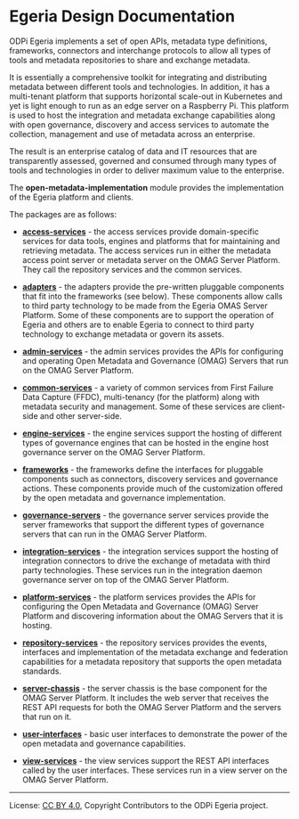<!-- SPDX-License-Identifier: CC-BY-4.0 -->
<!-- Copyright Contributors to the ODPi Egeria project. -->

# Egeria Design Documentation

ODPi Egeria implements a set of open APIs, metadata type definitions,
frameworks, connectors and interchange protocols to allow all types of tools and
metadata repositories to share and exchange metadata.

It is essentially a comprehensive toolkit for integrating and
distributing metadata between different tools and technologies.
In addition, it has a multi-tenant platform
that supports horizontal scale-out in Kubernetes and yet is light enough to run
as an edge server on a Raspberry Pi.  This platform is
used to host the integration and metadata exchange capabilities
along with open governance,
discovery and access services to automate the collection, management and
use of metadata across an enterprise.  

The result is an enterprise catalog of
data and IT resources that are transparently assessed, governed and consumed 
through many types of tools and technologies in order to
deliver maximum value to the enterprise.

The **open-metadata-implementation** module provides the implementation of the Egeria
platform and clients.

The packages are as follows:


* **[access-services](access-services)** - the access services provide domain-specific services for data tools, engines
and platforms that for maintaining and retrieving metadata.  The access services run in either the metadata access
point server or metadata server on the OMAG Server Platform.  They call the repository services
and the common services.

* **[adapters](adapters)** - the adapters provide the pre-written pluggable components that fit into the frameworks
(see below).  These components allow calls to third party technology to be made from the Egeria
OMAS Server Platform.  Some of these components are to support the operation of Egeria and others are to enable
Egeria to connect to third party technology to exchange metadata or govern its assets.

* **[admin-services](admin-services)** - the admin services provides the APIs for configuring
and operating Open Metadata and Governance (OMAG) Servers that run on the OMAG Server Platform.

* **[common-services](common-services)** - a variety of common services from First Failure Data Capture (FFDC),
multi-tenancy (for the platform) along with metadata security and management.  Some of these services are
client-side and other server-side.

* **[engine-services](engine-services)** - the engine services support the hosting of different types of
governance engines that can be hosted in the engine host governance server on the OMAG Server Platform.

* **[frameworks](frameworks)** - the frameworks define the interfaces for pluggable components such
as connectors, discovery services and governance actions.  These
components provide much of the customization offered by the open metadata and governance
implementation.

* **[governance-servers](governance-servers)** - the governance server services provide the 
server frameworks that support the different types of governance servers that can run in the OMAG Server Platform.

* **[integration-services](integration-services)** - the integration services support the hosting of
integration connectors to drive the exchange of metadata with third party technologies.
These services run in the integration daemon governance server on top of the OMAG Server Platform.

* **[platform-services](platform-services)** - the platform services provides the APIs for
configuring the Open Metadata and Governance (OMAG) Server Platform and discovering information about the
OMAG Servers that it is hosting.

* **[repository-services](repository-services)** - the repository services provides the events, interfaces and
implementation of the metadata exchange and federation capabilities for a metadata
repository that supports the open metadata standards.

* **[server-chassis](server-chassis)** - the server chassis is the base component for the OMAG Server Platform.
It includes the web server that receives the REST API requests for both the OMAG Server Platform
and the servers that run on it.

* **[user-interfaces](user-interfaces)** - basic user interfaces to demonstrate the power of the open
metadata and governance capabilities.

* **[view-services](view-services)** - the view services support the REST API interfaces
called by the user interfaces.  These services run in a view server on the OMAG Server Platform.
 
----
License: [CC BY 4.0](https://creativecommons.org/licenses/by/4.0/),
Copyright Contributors to the ODPi Egeria project.
